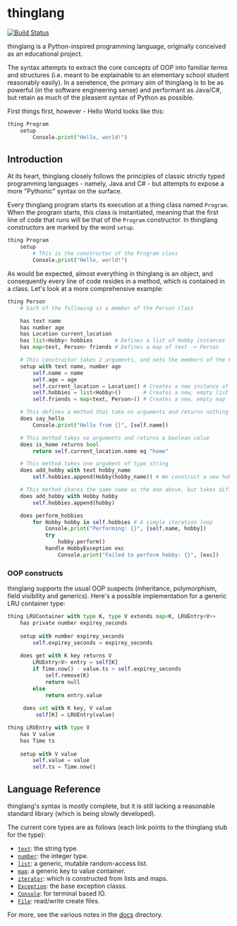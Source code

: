 # thinglang
[![Build Status](https://travis-ci.org/ytanay/thinglang.svg?branch=master)](https://travis-ci.org/ytanay/thinglang)

thinglang is a Python-inspired programming language, originally conceived as an educational project.

The syntax attempts to extract the core concepts of OOP into familiar terms and structures (i.e. meant to be explainable to an elementary school student reasonably easily). In a senetence, the primary aim of thinglang is to be as powerful (in the software engineering sense) and performant as Java/C#, but retain as much of the pleasent syntax of Python as possible. 

First things first, however - Hello World looks like this:
```python
thing Program
    setup
        Console.print("Hello, world!")
```

## Introduction
At its heart, thinglang closely follows the principles of classic strictly typed programming languages - namely, Java and C# - but attempts to expose a more "Pythonic" syntax on the surface.

Every thinglang program starts its execution at a thing class named `Program`. When the program starts, this class is instantiated, meaning that the first line of code that runs will be that of the `Program` constructor. In thinglang constructors are marked by the word `setup`.

```python
thing Program
    setup
        # This is the constructor of the Program class
        Console.print("Hello, world!")
```

As would be expected, almost everything in thinglang is an object, and consequently every line of code resides in a method, which is contained in a class. Let's look at a more comprehensive example:

```python
thing Person
    # Each of the following is a member of the Person class

    has text name
    has number age
    has Location current_location
    has list<Hobby> hobbies       # Defines a list of Hobby instances
    has map<text, Person> friends # Defines a map of text -> Person

    # This constructor takes 2 arguments, and sets the members of the Person class
    setup with text name, number age
        self.name = name
        self.age = age
        self.current_location = Location() # Creates a new instance of the Location class
        self.hobbies = list<Hobby>()       # Creates a new, empty list
        self.friends = map<text, Person>() # Creates a new, empty map

    # This defines a method that take no arguments and returns nothing
    does say_hello
        Console.print("Hello from {}", [self.name])

    # This method takes no arguments and returns a boolean value
    does is_home returns bool
        return self.current_location.name eq "home"

    # This method takes one argument of type string
    does add_hobby with text hobby_name
        self.hobbies.append(Hobby(hobby_name)) # We construct a new hobby object from the text object

    # This method shares the same name as the one above, but takes different arguments (i.e. is overloaded)
    does add_hobby with Hobby hobby
        self.hobbies.append(hobby)

    does perform_hobbies
        for Hobby hobby in self.hobbies # A simple iteration loop
            Console.print("Performing: {}", [self.name, hobby])
            try
                hobby.perform()
            handle HobbyException exc
                Console.print("Failed to perform hobby: {}", [exc])
```

### OOP constructs
thinglang supports the usual OOP suspects (inheritance, polymorphism, field visibility and generics). Here's a possible implementation for a generic LRU container type:

```python
thing LRUContainer with type K, type V extends map<K, LRUEntry<V>>
    has private number expirey_seconds
    
    setup with number expirey_seconds
        self.expirey_seconds = expirey_seconds
        
    does get with K key returns V
        LRUEntry<V> entry = self[K]
        if Time.now() - value.ts > self.expirey_seconds
            self.remove(K)
            return null
        else
            return entry.value
            
     does set with K key, V value
         self[K] = LRUEntry(value)

thing LRUEntry with type V
    has V value
    has Time ts
    
    setup with V value
        self.value = value
        self.ts = Time.now()
```

## Language Reference
thinglang's syntax is mostly complete, but it is still lacking a reasonable standard library (which is being slowly developed).

The current core types are as follows (each link points to the thinglang stub for the type):
- [`text`](https://github.com/ytanay/thinglang/blob/master/thinglang/foundation/source/text.thing): the string type.
- [`number`](https://github.com/ytanay/thinglang/blob/master/thinglang/foundation/source/number.thing): the integer type.
- [`list`](https://github.com/ytanay/thinglang/blob/master/thinglang/foundation/source/list.thing): a generic, mutable random-access list.
- [`map`](https://github.com/ytanay/thinglang/blob/master/thinglang/foundation/source/map.thing): a generic key to value container.
- [`iterator`](https://github.com/ytanay/thinglang/blob/master/thinglang/foundation/source/iterator.thing): which is constructed from lists and maps.
- [`Exception`](https://github.com/ytanay/thinglang/blob/master/thinglang/foundation/source/Exception.thing): the base exception classs.
- [`Console`](https://github.com/ytanay/thinglang/blob/master/thinglang/foundation/source/Console.thing): for terminal based IO.
- [`File`](https://github.com/ytanay/thinglang/blob/master/thinglang/foundation/source/File.thing): read/write create files.

For more, see the various notes in the [docs](https://github.com/ytanay/thinglang/tree/master/docs) directory.
